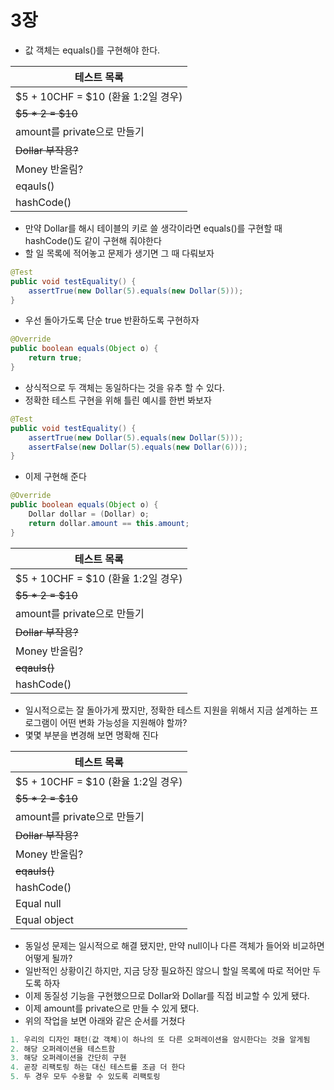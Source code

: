 # 3장

- 값 객체는 equals()를 구현해야 한다.

| 테스트 목록 |
| - |
| $5 + 10CHF = $10 (환율 1:2일 경우) |
| ~~$5 * 2 = $10~~ |
| amount를 private으로 만들기 |
| ~~Dollar 부작용?~~ |
| Money 반올림? |
| eqauls() |
| hashCode() |

- 만약 Dollar를 해시 테이블의 키로 쓸 생각이라면 equals()를 구현할 때 hashCode()도 같이 구현해 줘야한다
- 할 일 목록에 적어놓고 문제가 생기면 그 때 다뤄보자

```java
@Test
public void testEquality() {
    assertTrue(new Dollar(5).equals(new Dollar(5)));
}
```

- 우선 돌아가도록 단순 true 반환하도록 구현하자

```java
@Override
public boolean equals(Object o) {
    return true;
}
```

- 상식적으로 두 객체는 동일하다는 것을 유추 할 수 있다.
- 정확한 테스트 구현을 위해 틀린 예시를 한번 봐보자

```java
@Test
public void testEquality() {
    assertTrue(new Dollar(5).equals(new Dollar(5)));
    assertFalse(new Dollar(5).equals(new Dollar(6)));
}
```

- 이제 구현해 준다

```java
@Override
public boolean equals(Object o) {
    Dollar dollar = (Dollar) o;
    return dollar.amount == this.amount;
}
```

| 테스트 목록 |
| - |
| $5 + 10CHF = $10 (환율 1:2일 경우) |
| ~~$5 * 2 = $10~~ |
| amount를 private으로 만들기 |
| ~~Dollar 부작용?~~ |
| Money 반올림? |
| ~~eqauls()~~ |
| hashCode() |

- 일시적으로는 잘 돌아가게 짰지만, 정확한 테스트 지원을 위해서 지금 설계하는 프로그램이 어떤 변화 가능성을 지원해야 할까?
- 몇몇 부분을 변경해 보면 명확해 진다

| 테스트 목록 |
| - |
| $5 + 10CHF = $10 (환율 1:2일 경우) |
| ~~$5 * 2 = $10~~ |
| amount를 private으로 만들기 |
| ~~Dollar 부작용?~~ |
| Money 반올림? |
| ~~eqauls()~~ |
| hashCode() |
| Equal null |
| Equal object |

- 동일성 문제는 일시적으로 해결 됐지만, 만약 null이나 다른 객체가 들어와 비교하면 어떻게 될까?
- 일반적인 상황이긴 하지만, 지금 당장 필요하진 않으니 할일 목록에 따로 적어만 두도록 하자
- 이제 동질성 기능을 구현했으므로 Dollar와 Dollar를 직접 비교할 수 있게 됐다.
- 이제 amount를 private으로 만들 수 있게 됐다.
- 위의 작업을 보면 아래와 같은 순서를 거쳤다

```java
1. 우리의 디자인 패턴(값 객체)이 하나의 또 다른 오퍼레이션을 암시한다는 것을 알게됨
2. 해당 오퍼레이션을 테스트함
3. 해당 오퍼레이션을 간단히 구현
4. 곧장 리팩토링 하는 대신 테스트를 조금 더 한다
5. 두 경우 모두 수용할 수 있도록 리팩토링
```